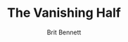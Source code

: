 ---
title: "The Vanishing Half"
author: "Brit Bennett"
isbn: ""
isbn13: ""
rating: "0"
publisher: "Riverhead Books"
pages: "343"
publishYear: "2020"
read: ""
goodreads_id: "51791252"
---